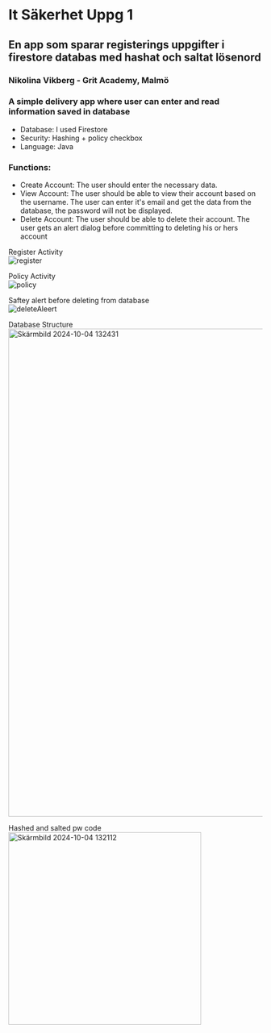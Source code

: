 # It Säkerhet Uppg 1 
## En app som sparar registerings uppgifter i firestore databas med hashat och saltat lösenord
### Nikolina Vikberg - Grit Academy, Malmö

### A simple delivery app where user can enter and read information saved in database 
- Database: I used Firestore
- Security: Hashing + policy checkbox 
- Language: Java<br>
### Functions:
- Create Account: The user should enter the necessary data.
- View Account: The user should be able to view their account based on the username. The user can enter it's email and get the data from the database, the password will not be displayed.
- Delete Account: The user should be able to delete their account. The user gets an alert dialog before committing to deleting his or hers account


Register Activity<br>
![register](https://github.com/user-attachments/assets/74ac70b8-ebbd-46ed-813e-c87c45ee5b2a)

Policy Activity<br>
![policy](https://github.com/user-attachments/assets/53c8acd4-220c-4e5f-9181-b6b6c5d83666)

Saftey alert before deleting from database<br>
![deleteAleert](https://github.com/user-attachments/assets/ef0c60d5-c14a-4c80-87ce-365535eaff33)

Database Structure<br>
<img width="968" alt="Skärmbild 2024-10-04 132431" src="https://github.com/user-attachments/assets/bee9ebd4-c749-4dc9-bd63-13249396dca1">

Hashed and salted pw code<br>
<img width="382" alt="Skärmbild 2024-10-04 132112" src="https://github.com/user-attachments/assets/1aa50fd9-fabe-4077-8093-d3aca2618115">


